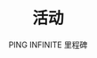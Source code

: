 ---
title: ' 活动'
translationKey: "products"
layout: "events"
img: 'img/events/a1.png'

subtitle: 'PING INFINITE 里程碑'
video:
  - name: 'mov_bbb'
    title: '倍盈国际、REEVO与Siti Trust合约签署仪式'
  - name: 'mov_bbb'
    title: '倍盈国际与X Infinity合约签署仪式'
  - name: 'mov_bbb'
    title: '回忆录'



---